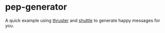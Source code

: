 # pep-generator

A quick example using [thruster](https://github.com/thruster-rs/Thruster) and [shuttle](https://www.shuttle.rs/) to generate happy messages for you.

